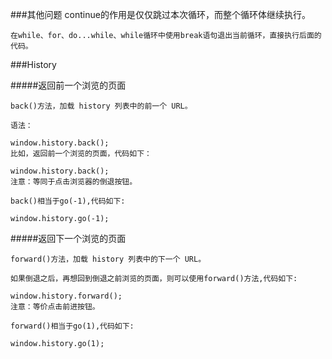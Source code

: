 ###其他问题
    continue的作用是仅仅跳过本次循环，而整个循环体继续执行。

    在while、for、do...while、while循环中使用break语句退出当前循环，直接执行后面的代码。

    
###History
    
#####返回前一个浏览的页面

    back()方法，加载 history 列表中的前一个 URL。

    语法：

    window.history.back();
    比如，返回前一个浏览的页面，代码如下：

    window.history.back();
    注意：等同于点击浏览器的倒退按钮。

    back()相当于go(-1),代码如下:

    window.history.go(-1);


#####返回下一个浏览的页面

    forward()方法，加载 history 列表中的下一个 URL。

    如果倒退之后，再想回到倒退之前浏览的页面，则可以使用forward()方法,代码如下:

    window.history.forward();
    注意：等价点击前进按钮。

    forward()相当于go(1),代码如下:

    window.history.go(1);


